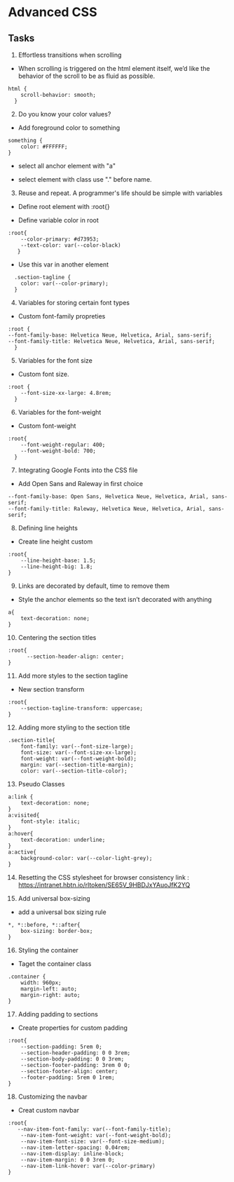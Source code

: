 # Advanced CSS

## Tasks

1. Effortless transitions when scrolling
- When scrolling is triggered on the html element itself, we’d like the behavior of the scroll to be as fluid as possible.
```
html {
    scroll-behavior: smooth;
  }
```

2. Do you know your color values?
- Add foreground color to something
```
something {
    color: #FFFFFF;
}
```

- select all anchor element with "a"

- select element with class use "." before name.

3. Reuse and repeat. A programmer's life should be simple with variables
- Define root element with :root{}

- Define variable color in root
```
:root{
    --color-primary: #d73953;
    --text-color: var(--color-black)
   }
```

- Use this var in another element
```
  .section-tagline {
    color: var(--color-primary);
  }
```

4. Variables for storing certain font types
- Custom font-family propreties
```
:root {
--font-family-base: Helvetica Neue, Helvetica, Arial, sans-serif;
--font-family-title: Helvetica Neue, Helvetica, Arial, sans-serif;
  }
```

5. Variables for the font size
- Custom font size.
```
:root {
    --font-size-xx-large: 4.8rem;
  }
```

6. Variables for the font-weight
- Custom font-weight
```
:root{
    --font-weight-regular: 400;
    --font-weight-bold: 700;
  }
```

7. Integrating Google Fonts into the CSS file
- Add Open Sans and Raleway in first choice
```
--font-family-base: Open Sans, Helvetica Neue, Helvetica, Arial, sans-serif;
--font-family-title: Raleway, Helvetica Neue, Helvetica, Arial, sans-serif;
```

8. Defining line heights
- Create line height custom
```
:root{
    --line-height-base: 1.5;
    --line-height-big: 1.8;
}
```

9. Links are decorated by default, time to remove them
- Style the anchor elements so the text isn’t decorated with anything
```
a{
    text-decoration: none;
}
```

10. Centering the section titles
```
:root{
      --section-header-align: center;
}
```

11. Add more styles to the section tagline
- New section transform
```
:root{
    --section-tagline-transform: uppercase;
}
```

12. Adding more styling to the section title
```
.section-title{
    font-family: var(--font-size-large);
    font-size: var(--font-size-xx-large);
    font-weight: var(--font-weight-bold);
    margin: var(--section-title-margin);
    color: var(--section-title-color);
```

13. Pseudo Classes
```
a:link {
    text-decoration: none;
}
a:visited{
    font-style: italic;
}
a:hover{
    text-decoration: underline;
}
a:active{
    background-color: var(--color-light-grey);
}
```

14. Resetting the CSS stylesheet for browser consistency
link : https://intranet.hbtn.io/rltoken/SE65V_9HBDJxYAuoJfK2YQ

15. Add universal box-sizing
-  add a universal box sizing rule
```
*, *::before, *::after{
    box-sizing: border-box;
}
```

16. Styling the container
- Taget the container class
```
.container {
    width: 960px;
    margin-left: auto;
    margin-right: auto;
}
```

17. Adding padding to sections
- Create properties for custom padding
```
:root{
    --section-padding: 5rem 0;
    --section-header-padding: 0 0 3rem;
    --section-body-padding: 0 0 3rem;
    --section-footer-padding: 3rem 0 0;
    --section-footer-align: center;
    --footer-padding: 5rem 0 1rem;
}
```

18. Customizing the navbar
- Creat custom navbar
```
:root{
   --nav-item-font-family: var(--font-family-title);
    --nav-item-font-weight: var(--font-weight-bold);
    --nav-item-font-size: var(--font-size-medium);
    --nav-item-letter-spacing: 0.04rem;
    --nav-item-display: inline-block;
    --nav-item-margin: 0 0 3rem 0;
    --nav-item-link-hover: var(--color-primary)
}
```